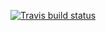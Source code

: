 <!-- badges: start -->
  [![Travis build status](https://travis-ci.com/wuweizhang0723/STAT302project2.svg?branch=master)](https://travis-ci.com/wuweizhang0723/STAT302project2)
<!-- badges: end -->
